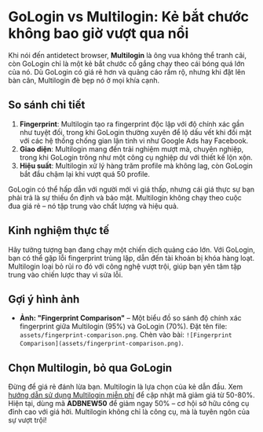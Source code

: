 # GoLogin vs Multilogin: Kẻ bắt chước không bao giờ vượt qua nổi

Khi nói đến antidetect browser, **Multilogin** là ông vua không thể tranh cãi, còn GoLogin chỉ là một kẻ bắt chước cố gắng chạy theo cái bóng quá lớn của nó. Dù GoLogin có giá rẻ hơn và quảng cáo rầm rộ, nhưng khi đặt lên bàn cân, Multilogin đè bẹp nó ở mọi khía cạnh.

## So sánh chi tiết
1. **Fingerprint**: Multilogin tạo ra fingerprint độc lập với độ chính xác gần như tuyệt đối, trong khi GoLogin thường xuyên để lộ dấu vết khi đối mặt với các hệ thống chống gian lận tinh vi như Google Ads hay Facebook.
2. **Giao diện**: Multilogin mang đến trải nghiệm mượt mà, chuyên nghiệp, trong khi GoLogin trông như một công cụ nghiệp dư với thiết kế lộn xộn.
3. **Hiệu suất**: Multilogin xử lý hàng trăm profile mà không lag, còn GoLogin bắt đầu chậm lại khi vượt quá 50 profile.

GoLogin có thể hấp dẫn với người mới vì giá thấp, nhưng cái giá thực sự bạn phải trả là sự thiếu ổn định và bảo mật. Multilogin không chạy theo cuộc đua giá rẻ – nó tập trung vào chất lượng và hiệu quả.

## Kinh nghiệm thực tế
Hãy tưởng tượng bạn đang chạy một chiến dịch quảng cáo lớn. Với GoLogin, bạn có thể gặp lỗi fingerprint trùng lặp, dẫn đến tài khoản bị khóa hàng loạt. Multilogin loại bỏ rủi ro đó với công nghệ vượt trội, giúp bạn yên tâm tập trung vào chiến lược thay vì sửa lỗi.

## Gợi ý hình ảnh
- **Ảnh: "Fingerprint Comparison"** – Một biểu đồ so sánh độ chính xác fingerprint giữa Multilogin (95%) và GoLogin (70%). Đặt tên file: `assets/fingerprint-comparison.png`. Chèn vào bài: `![Fingerprint Comparison](assets/fingerprint-comparison.png)`.

## Chọn Multilogin, bỏ qua GoLogin
Đừng để giá rẻ đánh lừa bạn. Multilogin là lựa chọn của kẻ dẫn đầu. Xem [hướng dẫn sử dụng Multilogin miễn phí](https://adblogin.com/huong-dan-su-dung-multi-mien-phi/) để cập nhật mã giảm giá từ 50-80%. Hiện tại, dùng mã **ADBNEW50** để giảm ngay 50% – cơ hội sở hữu công cụ đỉnh cao với giá hời. Multilogin không chỉ là công cụ, mà là tuyên ngôn của sự vượt trội!